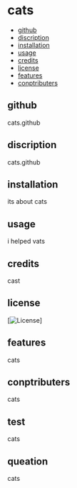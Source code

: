 # cats
- [github](#github)
- [discription](#discription)
- [installation](#installation)
- [usage](#usage)
- [credits](#credits)
- [license](#license)
- [features](#features)
- [conptributers](#conptributers)

## github
cats.github


## discription
cats.github

## installation
its about cats
## usage
i helped vats

## credits
cast

## license
[![License](https://img.shields.io/badge/Boost.svg)]

## features
cats

## conptributers
 cats


 ## test
 cats

 ## queation
 cats
  
